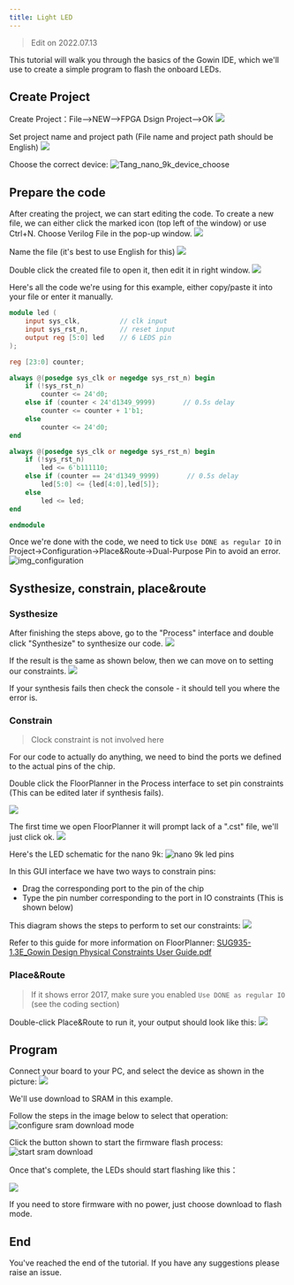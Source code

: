 ```yaml
---
title: Light LED
---
```


> Edit on 2022.07.13

This tutorial will walk you through the basics of the Gowin IDE, which we'll use to create a simple program to flash the onboard LEDs.

## Create Project

Create Project：File-->NEW-->FPGA Dsign Project-->OK
![](./../../../../zh/tang/Tang-Nano/assets/LED-1.png)

Set project name and project path (File name and project path should be English)
![](./../../../../zh/tang/Tang-Nano/assets/LED-2.png)

Choose the correct device: 
![Tang_nano_9k_device_choose](./../../../../zh/tang/Tang-Nano-9K/nano_9k/Tang_nano_9k_Device_choose.png)

## Prepare the code

After creating the project, we can start editing the code. 
To create a new file, we can either click the marked icon (top left of the window) or use Ctrl+N.
Choose Verilog File in the pop-up window.
![](./../../../../../zh/tang/Tang-Nano/assets/LED-5.png)

Name the file (it's best to use English for this)
![](./../../../../../zh/tang/Tang-Nano/assets/LED-6.png)

Double click the created file to open it, then edit it in right window.
![](./../../../../../zh/tang/Tang-Nano/assets/LED-7.png)

Here's all the code we're using for this example, either copy/paste it into your file or enter it manually.  

~~~v
module led (
    input sys_clk,          // clk input
    input sys_rst_n,        // reset input
    output reg [5:0] led    // 6 LEDS pin
);

reg [23:0] counter;

always @(posedge sys_clk or negedge sys_rst_n) begin
    if (!sys_rst_n)
        counter <= 24'd0;
    else if (counter < 24'd1349_9999)       // 0.5s delay
        counter <= counter + 1'b1;
    else
        counter <= 24'd0;
end

always @(posedge sys_clk or negedge sys_rst_n) begin
    if (!sys_rst_n)
        led <= 6'b111110;
    else if (counter == 24'd1349_9999)       // 0.5s delay
        led[5:0] <= {led[4:0],led[5]};
    else
        led <= led;
end

endmodule
~~~

Once we're done with the code, we need to tick `Use DONE as regular IO` in Project->Configuration->Place&Route->Dual-Purpose Pin to avoid an error.
![img_configuration](./../../../../zh/tang/Tang-Nano-9K/nano_9k/LED_Configuration.png)

## Systhesize, constrain, place&route

### Systhesize

After finishing the steps above, go to the "Process" interface and double click "Synthesize" to synthesize our code. 
![](./../../../../zh/tang/Tang-Nano-9K/nano_9k/nano_9k_synthsize.png)

If the result is the same as shown below, then we can move on to setting our constraints.
![](./../../../../../zh/tang/Tang-Nano/assets/LED.png) 

If your synthesis fails then check the console - it should tell you where the error is.

### Constrain

> Clock constraint is not involved here

For our code to actually do anything, we need to bind the ports we defined to the actual pins of the chip.

Double click the FloorPlanner in the Process interface to set pin constraints (This can be edited later if synthesis fails). 

![](./../../../../../zh/tang/assets/examples/led_pjt_2.png)

The first time we open FloorPlanner it will prompt lack of a ".cst" file, we'll just click ok. 
![](./../../../../../zh/tang/Tang-Nano/assets/LED-9.png)

Here's the LED schematic for the nano 9k:
![](./../../../../zh/tang/Tang-Nano-9K/nano_9k/LED_Pins.png "nano 9k led pins")

In this GUI interface we have two ways to constrain pins:
- Drag the corresponding port to the pin of the chip
- Type the pin number corresponding to the port in IO constraints (This is shown below)

This diagram shows the steps to perform to set our constraints:
![](./../../../../zh/tang/Tang-Nano-9K/nano_9k/LED_FloorPlanner.png)

Refer to this guide for more information on FloorPlanner: [SUG935-1.3E_Gowin Design Physical Constraints User Guide.pdf](https://dl.sipeed.com/fileList/TANG/Nano%209K/6_Chip_Manual/EN/General%20Guide/SUG935-1.3E_Gowin%20Design%20Physical%20Constraints%20User%20Guide.pdf)

### Place&Route

> If it shows error 2017, make sure you enabled `Use DONE as regular IO` (see the coding section)

Double-click Place&Route to run it, your output should look like this:
![](./../../../../zh/tang/Tang-Nano-9K/nano_9k/LED_Place&Route.png)

## Program

Connect your board to your PC, and select the device as shown in the picture:
![](./../../../../zh/tang/Tang-Nano-9K/nano_9k/nano_9k_device_scan.png)

We'll use download to SRAM in this example.

Follow the steps in the image below to select that operation:
![](./../../../../zh/tang/Tang-Nano-9K/nano_9k/nano_9k_sram_program.png "configure sram download mode")

Click the button shown to start the firmware flash process:
![](./../../../../zh/tang/Tang-Nano-9K/nano_9k/nano_9k_sram_download.png "start sram download")

Once that's complete, the LEDs should start flashing like this：

![](./../../../../zh/tang/Tang-Nano-9K/nano_9k/blink.gif)

If you need to store firmware with no power, just choose download to flash mode.

## End

You've reached the end of the tutorial. If you have any suggestions please raise an issue.
